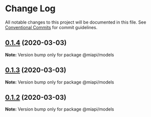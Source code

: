 # Change Log

All notable changes to this project will be documented in this file.
See [Conventional Commits](https://conventionalcommits.org) for commit guidelines.

## [0.1.4](https://github.com/kamontat/miapi/compare/@miapi/models@0.1.3...@miapi/models@0.1.4) (2020-03-03)

**Note:** Version bump only for package @miapi/models





## [0.1.3](https://github.com/kamontat/miapi/compare/@miapi/models@0.1.2...@miapi/models@0.1.3) (2020-03-03)

**Note:** Version bump only for package @miapi/models





## [0.1.2](https://github.com/kamontat/miapi/compare/@miapi/models@0.1.1...@miapi/models@0.1.2) (2020-03-03)

**Note:** Version bump only for package @miapi/models
